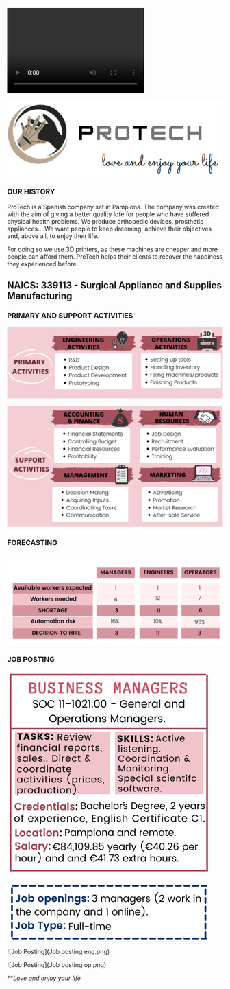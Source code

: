 <video src="Protech..mp4" width="320" height="200" controls preload></video>

![Logo.](Logo..PNG)

### OUR HISTORY ###

ProTech is a Spanish company set in Pamplona. The company was created with the aim of giving a better quality lofe for people who have suffered physical health problems. We produce orthopedic devices, prosthetic appliances... We want people to keep dreeming, achieve their objectives and, above all, to enjoy their life.

For doing so we use 3D printers, as these machines are cheaper and more people can afford them. PreTech helps their clients to recover the happiness they experienced before.

## NAICS: 339113 - Surgical Appliance and Supplies Manufacturing ##


### PRIMARY AND SUPPORT ACTIVITIES ###
![Primary activities](Primary.png)


![Secondary activities](Secondary2.png)


### FORECASTING ###
![Forecasting](Forecasting.png)

### JOB POSTING ###
![Job Posting](Manager.png) 


![Job Posting](Job posting eng.png) 


![Job Posting](Job posting op.png)

**_Love and enjoy your life_ 
